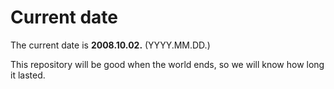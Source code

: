 # Current date

The current date is **2008.10.02.** (YYYY.MM.DD.)

This repository will be good when the world ends, so we will know how long it lasted.
